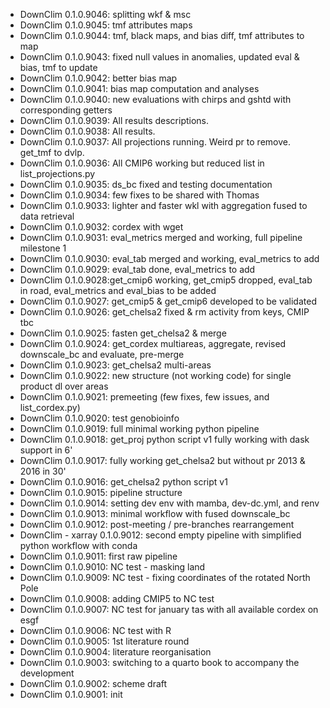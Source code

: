 - DownClim 0.1.0.9046: splitting wkf & msc
- DownClim 0.1.0.9045: tmf attributes maps
- DownClim 0.1.0.9044: tmf, black maps, and bias diff, tmf attributes to map
- DownClim 0.1.0.9043: fixed null values in anomalies, updated eval & bias, tmf
  to update
- DownClim 0.1.0.9042: better bias map
- DownClim 0.1.0.9041: bias map computation and analyses
- DownClim 0.1.0.9040: new evaluations with chirps and gshtd with corresponding
  getters
- DownClim 0.1.0.9039: All results descriptions.
- DownClim 0.1.0.9038: All results.
- DownClim 0.1.0.9037: All projections running. Weird pr to remove. get_tmf to
  dvlp.
- DownClim 0.1.0.9036: All CMIP6 working but reduced list in list_projections.py
- DownClim 0.1.0.9035: ds_bc fixed and testing documentation
- DownClim 0.1.0.9034: few fixes to be shared with Thomas
- DownClim 0.1.0.9033: lighter and faster wkl with aggregation fused to data
  retrieval
- DownClim 0.1.0.9032: cordex with wget
- DownClim 0.1.0.9031: eval_metrics merged and working, full pipeline milestone
  1
- DownClim 0.1.0.9030: eval_tab merged and working, eval_metrics to add
- DownClim 0.1.0.9029: eval_tab done, eval_metrics to add
- DownClim 0.1.0.9028:get_cmip6 working, get_cmip5 dropped, eval_tab in road,
  eval_metrics and eval_bias to be added
- DownClim 0.1.0.9027: get_cmip5 & get_cmip6 developed to be validated
- DownClim 0.1.0.9026: get_chelsa2 fixed & rm activity from keys, CMIP tbc
- DownClim 0.1.0.9025: fasten get_chelsa2 & merge
- DownClim 0.1.0.9024: get_cordex multiareas, aggregate, revised downscale_bc
  and evaluate, pre-merge
- DownClim 0.1.0.9023: get_chelsa2 multi-areas
- DownClim 0.1.0.9022: new structure (not working code) for single product dl
  over areas
- DownClim 0.1.0.9021: premeeting (few fixes, few issues, and list_cordex.py)
- DownClim 0.1.0.9020: test genobioinfo
- DownClim 0.1.0.9019: full minimal working python pipeline
- DownClim 0.1.0.9018: get_proj python script v1 fully working with dask support
  in 6'
- DownClim 0.1.0.9017: fully working get_chelsa2 but without pr 2013 & 2016 in
  30'
- DownClim 0.1.0.9016: get_chelsa2 python script v1
- DownClim 0.1.0.9015: pipeline structure
- DownClim 0.1.0.9014: setting dev env with mamba, dev-dc.yml, and renv
- DownClim 0.1.0.9013: minimal workflow with fused downscale_bc
- DownClim 0.1.0.9012: post-meeting / pre-branches rearrangement
- DownClim - xarray 0.1.0.9012: second empty pipeline with simplified python
  workflow with conda
- DownClim 0.1.0.9011: first raw pipeline
- DownClim 0.1.0.9010: NC test - masking land
- DownClim 0.1.0.9009: NC test - fixing coordinates of the rotated North Pole
- DownClim 0.1.0.9008: adding CMIP5 to NC test
- DownClim 0.1.0.9007: NC test for january tas with all available cordex on esgf
- DownClim 0.1.0.9006: NC test with R
- DownClim 0.1.0.9005: 1st literature round
- DownClim 0.1.0.9004: literature reorganisation
- DownClim 0.1.0.9003: switching to a quarto book to accompany the development
- DownClim 0.1.0.9002: scheme draft
- DownClim 0.1.0.9001: init
